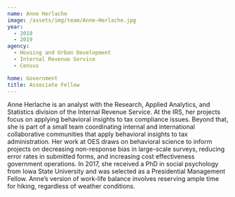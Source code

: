 ```yaml
---
name: Anne Herlache
image: /assets/img/team/Anne-Herlache.jpg 
year: 
  - 2018
  - 2019
agency:   
  - Housing and Urban Development
  - Internal Revenue Service 
  - Census

home: Government 
title: Associate Fellow 
---
```


Anne Herlache is an analyst with the Research, Applied Analytics, and Statistics division of the Internal Revenue Service. At the IRS, her projects focus on applying behavioral insights to tax compliance issues. Beyond that, she is part of a small team coordinating internal and international collaborative communities that apply behavioral insights to tax administration. Her work at OES draws on behavioral science to inform projects on decreasing non-response bias in large-scale surveys, reducing error rates in submitted forms, and increasing cost effectiveness government operations. In 2017, she received a PhD in social psychology from Iowa State University and was selected as a Presidential Management Fellow. Anne’s version of work-life balance involves reserving ample time for hiking, regardless of weather conditions. 
